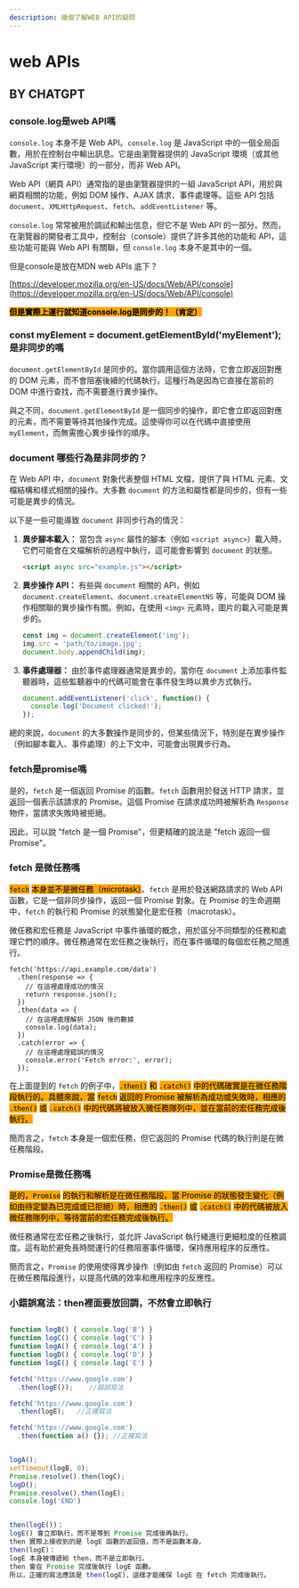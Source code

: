 ```yaml
---
description: 幾個了解WEB API的疑問
---
```


# web APIs

## BY CHATGPT

### console.log是web API嗎

`console.log` 本身不是 Web API。`console.log` 是 JavaScript 中的一個全局函數，用於在控制台中輸出訊息。它是由瀏覽器提供的 JavaScript 環境（或其他 JavaScript 実行環境）的一部分，而非 Web API。

Web API（網頁 API）通常指的是由瀏覽器提供的一組 JavaScript API，用於與網頁相關的功能，例如 DOM 操作、AJAX 請求、事件處理等。這些 API 包括 `document`、`XMLHttpRequest`、`fetch`、`addEventListener` 等。

`console.log` 常常被用於調試和輸出信息，但它不是 Web API 的一部分。然而，在瀏覽器的開發者工具中，控制台（console）提供了許多其他的功能和 API，這些功能可能與 Web API 有關聯，但 `console.log` 本身不是其中的一個。

但是console是放在MDN web APIs 底下？

[https://developer.mozilla.org/en-US/docs/Web/API/console](https://developer.mozilla.org/en-US/docs/Web/API/console)

<mark style="background-color:orange;">**但是實際上運行就知道console.log是同步的！（肯定）**</mark>

### const myElement = document.getElementById('myElement'); 是非同步的嗎

`document.getElementById` 是同步的。當你調用這個方法時，它會立即返回對應的 DOM 元素，而不會阻塞後續的代碼執行。這種行為是因為它直接在當前的 DOM 中進行查找，而不需要進行異步操作。

與之不同，`document.getElementById` 是一個同步的操作，即它會立即返回對應的元素，而不需要等待其他操作完成。這使得你可以在代碼中直接使用 `myElement`，而無需擔心異步操作的順序。

### document 哪些行為是非同步的？

在 Web API 中，`document` 對象代表整個 HTML 文檔，提供了與 HTML 元素、文檔結構和樣式相關的操作。大多數 `document` 的方法和屬性都是同步的，但有一些可能是異步的情況。

以下是一些可能導致 `document` 非同步行為的情況：

1.  **異步腳本載入：** 當包含 `async` 屬性的腳本（例如 `<script async>`）載入時，它們可能會在文檔解析的過程中執行，這可能會影響到 `document` 的狀態。

    ```html
    <script async src="example.js"></script>
    ```
2.  **異步操作 API：** 有些與 `document` 相關的 API，例如 `document.createElement`、`document.createElementNS` 等，可能與 DOM 操作相關聯的異步操作有關。例如，在使用 `<img>` 元素時，圖片的載入可能是異步的。

    ```javascript
    const img = document.createElement('img');
    img.src = 'path/to/image.jpg';
    document.body.appendChild(img);
    ```
3.  **事件處理器：** 由於事件處理器通常是異步的，當你在 `document` 上添加事件監聽器時，這些監聽器中的代碼可能會在事件發生時以異步方式執行。

    ```javascript
    document.addEventListener('click', function() {
      console.log('Document clicked!');
    });
    ```

總的來說，`document` 的大多數操作是同步的，但某些情況下，特別是在異步操作（例如腳本載入、事件處理）的上下文中，可能會出現異步行為。

### fetch是promise嗎

是的，`fetch` 是一個返回 Promise 的函數。`fetch` 函數用於發送 HTTP 請求，並返回一個表示該請求的 Promise。這個 Promise 在請求成功時被解析為 `Response` 物件，當請求失敗時被拒絕。

因此，可以說 "fetch 是一個 Promise"，但更精確的說法是 "fetch 返回一個 Promise"。



### fetch 是微任務嗎

<mark style="background-color:orange;">`fetch`</mark> <mark style="background-color:orange;"></mark><mark style="background-color:orange;">本身並不是微任務（microtask）</mark>。`fetch` 是用於發送網路請求的 Web API 函數，它是一個非同步操作，返回一個 Promise 對象。在 Promise 的生命週期中，`fetch` 的執行和 Promise 的狀態變化是宏任務（macrotask）。

微任務和宏任務是 JavaScript 中事件循環的概念，用於區分不同類型的任務和處理它們的順序。微任務通常在宏任務之後執行，而在事件循環的每個宏任務之間進行。

```
fetch('https://api.example.com/data')
  .then(response => {
    // 在這裡處理成功的情況
    return response.json();
  })
  .then(data => {
    // 在這裡處理解析 JSON 後的數據
    console.log(data);
  })
  .catch(error => {
    // 在這裡處理錯誤的情況
    console.error('Fetch error:', error);
  });

```

在上面提到的 `fetch` 的例子中，<mark style="background-color:orange;">`.then()`</mark> <mark style="background-color:orange;"></mark><mark style="background-color:orange;">和</mark> <mark style="background-color:orange;"></mark><mark style="background-color:orange;">`.catch()`</mark> <mark style="background-color:orange;"></mark><mark style="background-color:orange;">中的代碼確實是在微任務階段執行的。具體來說，當</mark> <mark style="background-color:orange;"></mark><mark style="background-color:orange;">`fetch`</mark> <mark style="background-color:orange;"></mark><mark style="background-color:orange;">返回的 Promise 被解析為成功或失敗時，相應的</mark> <mark style="background-color:orange;"></mark><mark style="background-color:orange;">`.then()`</mark> <mark style="background-color:orange;"></mark><mark style="background-color:orange;">或</mark> <mark style="background-color:orange;"></mark><mark style="background-color:orange;">`.catch()`</mark> <mark style="background-color:orange;"></mark><mark style="background-color:orange;">中的代碼將被放入微任務隊列中，並在當前的宏任務完成後執行。</mark>

簡而言之，`fetch` 本身是一個宏任務，但它返回的 Promise 代碼的執行則是在微任務階段。





### Promise是微任務嗎

<mark style="background-color:orange;">是的，</mark><mark style="background-color:orange;">`Promise`</mark> <mark style="background-color:orange;"></mark><mark style="background-color:orange;">的執行和解析是在微任務階段。當 Promise 的狀態發生變化（例如由待定變為已完成或已拒絕）時，相應的</mark> <mark style="background-color:orange;"></mark><mark style="background-color:orange;">`.then()`</mark> <mark style="background-color:orange;"></mark><mark style="background-color:orange;">或</mark> <mark style="background-color:orange;"></mark><mark style="background-color:orange;">`.catch()`</mark> <mark style="background-color:orange;"></mark><mark style="background-color:orange;">中的代碼被放入微任務隊列中，等待當前的宏任務完成後執行。</mark>

微任務通常在宏任務之後執行，並允許 JavaScript 執行緒進行更細粒度的任務調度。這有助於避免長時間運行的任務阻塞事件循環，保持應用程序的反應性。

簡而言之，`Promise` 的使用使得異步操作（例如由 `fetch` 返回的 Promise）可以在微任務階段進行，以提高代碼的效率和應用程序的反應性。





### 小錯誤寫法：then裡面要放回調，不然會立即執行



```javascript

function logB() { console.log('B') }
function logC() { console.log('C') }
function logA() { console.log('A') }
function logD() { console.log('D') }
function logE() { console.log('E') }

fetch('https://www.google.com')
  .then(logE());    //錯誤寫法

fetch('https://www.google.com')
  .then(logE);   //正確寫法

fetch('https://www.google.com')
  .then(function a() {}); //正確寫法


logA();
setTimeout(logB, 0);
Promise.resolve().then(logC);
logD();
Promise.resolve().then(logE);
console.log('END')


then(logE())：
logE() 會立即執行，而不是等到 Promise 完成後再執行。
then 實際上接收到的是 logE 函數的返回值，而不是函數本身。
then(logE)：
logE 本身被傳遞給 then，而不是立即執行。
then 會在 Promise 完成後執行 logE 函數。
所以，正確的寫法應該是 then(logE)，這樣才能確保 logE 在 fetch 完成後執行。
```

